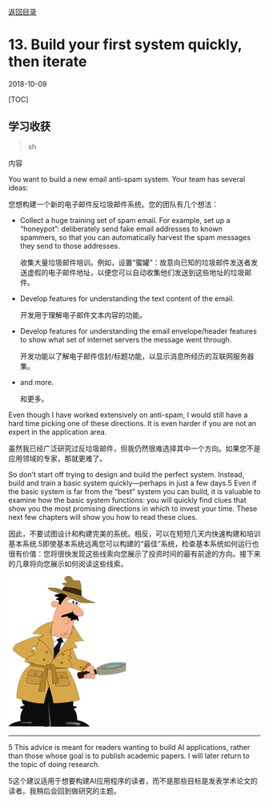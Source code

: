[返回目录](../MLY_index.html)

# 13. Build your first system quickly, then iterate

2018-10-09

[TOC]

## 学习收获

> sh

内容



You want to build a new email anti-spam system. Your team has several ideas:

您想构建一个新的电子邮件反垃圾邮件系统。您的团队有几个想法：

- Collect a huge training set of spam email. For example, set up a “honeypot”: deliberately send fake email addresses to known spammers, so that you can automatically harvest the spam messages they send to those addresses.

  收集大量垃圾邮件培训。例如，设置“蜜罐”：故意向已知的垃圾邮件发送者发送虚假的电子邮件地址，以便您可以自动收集他们发送到这些地址的垃圾邮件。

- Develop features for understanding the text content of the email.

  开发用于理解电子邮件文本内容的功能。

- Develop features for understanding the email envelope/header features to show what set of internet servers the message went through.

  开发功能以了解电子邮件信封/标题功能，以显示消息所经历的互联网服务器集。

- and more.

  和更多。

Even though I have worked extensively on anti-spam, I would still have a hard time picking one of these directions. It is even harder if you are not an expert in the application area.

虽然我已经广泛研究过反垃圾邮件，但我仍然很难选择其中一个方向。如果您不是应用领域的专家，那就更难了。

So don’t start off trying to design and build the perfect system. Instead, build and train a basic system quickly—perhaps in just a few days.5 Even if the basic system is far from the “best” system you can build, it is valuable to examine how the basic system functions: you will quickly find clues that show you the most promising directions in which to invest your time. These next few chapters will show you how to read these clues.

因此，不要试图设计和构建完美的系统。相反，可以在短短几天内快速构建和培训基本系统.5即使基本系统远离您可以构建的“最佳”系统，检查基本系统如何运行也很有价值：您将很快发现这些线索向您展示了投资时间的最有前途的方向。接下来的几章将向您展示如何阅读这些线索。

![13_detect](../assets/13_detect.png)



-------------------

5 This advice is meant for readers wanting to build AI applications, rather than those whose goal is to publish academic papers. I will later return to the topic of doing research.

5这个建议适用于想要构建AI应用程序的读者，而不是那些目标是发表学术论文的读者。我稍后会回到做研究的主题。